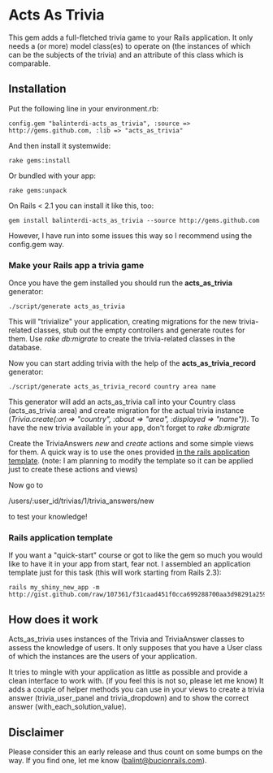 # Acts As Trivia

This gem adds a full-fletched trivia game to your Rails application. It only needs a (or more) model class(es) to operate on (the instances of which can be the subjects of the trivia) and an attribute of this class which is comparable.

## Installation
    
Put the following line in your environment.rb:

    config.gem "balinterdi-acts_as_trivia", :source => http://gems.github.com, :lib => "acts_as_trivia"
    
And then install it systemwide:

    rake gems:install
    
Or bundled with your app:

    rake gems:unpack

On Rails < 2.1 you can install it like this, too:

    gem install balinterdi-acts_as_trivia --source http://gems.github.com
    
However, I have run into some issues this way so I recommend using the config.gem way.

### Make your Rails app a trivia game

Once you have the gem installed you should run the **acts\_as\_trivia** generator:

    ./script/generate acts_as_trivia

This will "trivialize" your application, creating migrations for the new trivia-related classes, stub out the empty controllers and generate routes for them. Use _rake db:migrate_ to create the trivia-related classes in the database.

Now you can start adding trivia with the help of the **acts\_as\_trivia\_record** generator:

    ./script/generate acts_as_trivia_record country area name
    
This generator will add an acts\_as\_trivia call into your Country class (acts_as_trivia :area) and create migration for the actual trivia instance (_Trivia.create(:on => "country", :about => "area", :displayed => "name")_). To have the new trivia available in your app, don't forget to _rake db:migrate_

Create the TriviaAnswers _new_ and _create_ actions and some simple views for them. A quick way is to use the ones provided [in the rails application template](http://gist.github.com/raw/107361/f31caad451f0cca699288700aa3d98291a259fd1/gistfile1.rb).
(note: I am planning to modify the template so it can be applied just to create these actions and views)

Now go to

  /users/:user_id/trivias/1/trivia_answers/new
  
to test your knowledge!

### Rails application template

If you want a "quick-start" course or got to like the gem so much you would like to have it in your app from start, fear not. I assembled an application template just for this task (this will work starting from Rails 2.3):

    rails my_shiny_new_app -m http://gist.github.com/raw/107361/f31caad451f0cca699288700aa3d98291a259fd1/gistfile1.rb
    
## How does it work

Acts\_as\_trivia uses instances of the Trivia and TriviaAnswer classes to assess the knowledge of users. It only supposes that you have a User class of which the instances are the users of your application. 

It tries to mingle with your application as little as possible and provide a clean interface to work with. (if you feel this is not so, please let me know) It adds a couple of helper methods you can use in your views to create a trivia answer (trivia\_user\_panel and trivia_dropdown) and to show the correct answer (with\_each\_solution\_value).

## Disclaimer

Please consider this an early release and thus count on some bumps on the way. If you find one, let me know (<balint@bucionrails.com>).
